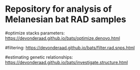 # Repository for analysis of Melanesian bat RAD samples

#optimize stacks parameters:
https://devonderaad.github.io/bats/optimize.denovo.html

#filtering:
https://devonderaad.github.io/bats/filter.rad.snps.html

#estimating genetic relationships:
https://devonderaad.github.io/bats/investigate.structure.html
